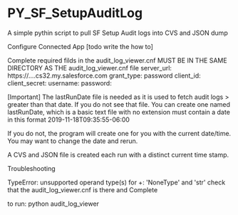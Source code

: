 # PY_SF_SetupAuditLog
A simple pythin script to pull SF Setup Audit logs into CVS and JSON dump

Configure Connected App [todo write the how to]


Complete required filds in the audit_log_viewer.cnf MUST BE IN THE SAME DIRECTORY AS THE audit_log_viewer.cnf file
    server_url: https://....cs32.my.salesforce.com
    grant_type: password
    client_id: 
    client_secret: 
    username: 
    password: 


[Important]
The lastRunDate file is needed as it is used to fetch audit logs > greater than that date. If you do not see that file. You can create one named lastRunDate, which is a basic text file with no extension must contain a date in this format 2019-11-18T09:35:55-06:00

If you do not, the program will create one for you with the current date/time. You may want to change the date and rerun.

A CVS and JSON file is created each run with a distinct current time stamp. 

Troubleshooting

TypeError: unsupported operand type(s) for +: 'NoneType' and 'str'
check that the audit_log_viewer.cnf is there and Complete


to run:
python audit_log_viewer
